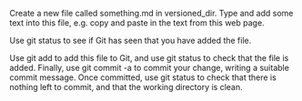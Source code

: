 Create a new file called something.md in versioned_dir. Type and add some text into this file, 
e.g. copy and paste in the text from this web page.

Use git status to see if Git has seen that you have added the file.

Use git add to add this file to Git, and use git status to check that the file is added. 
Finally, use git commit -a to commit your change, writing a suitable commit message. 
Once committed, use git status to check that there is nothing left to commit, and that the 
working directory is clean.
